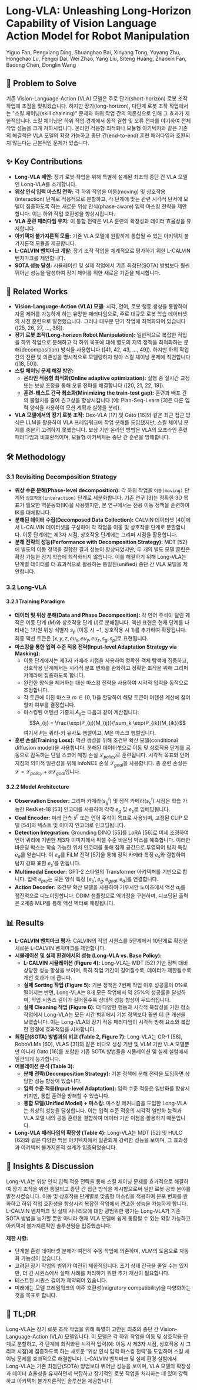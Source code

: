 # Long-VLA: Unleashing Long-Horizon Capability of Vision Language Action Model for Robot Manipulation

Yiguo Fan, Pengxiang Ding, Shuanghao Bai, Xinyang Tong, Yuyang Zhu, Hongchao Lu, Fengqi Dai, Wei Zhao, Yang Liu, Siteng Huang, Zhaoxin Fan, Badong Chen, Donglin Wang

## 🧩 Problem to Solve

기존 Vision-Language-Action (VLA) 모델은 주로 단기(short-horizon) 로봇 조작 작업에 초점을 맞춰왔습니다. 하지만 장기(long-horizon), 다단계 로봇 조작 작업에서는 "스킬 체이닝(skill chaining)" 문제와 하위 작업 간의 의존성으로 인해 그 효과가 제한적입니다. 스킬 체이닝은 하위 작업 경계에서 동적 결합 및 오류 전파를 야기하여 전체 작업 성능을 크게 저하시킵니다. 온라인 적응형 최적화나 모듈형 아키텍처와 같은 기존의 해결책은 VLA 모델의 확장 가능하고 종단 간(end-to-end) 훈련 패러다임과 호환되지 않는다는 근본적인 문제가 있습니다.

## ✨ Key Contributions

- **Long-VLA 제안:** 장기 로봇 작업을 위해 특별히 설계된 최초의 종단 간 VLA 모델인 Long-VLA를 소개합니다.
- **위상 인식 입력 마스킹 전략:** 각 하위 작업을 이동(moving) 및 상호작용(interaction) 단계로 적응적으로 분할하고, 각 단계에 맞는 관련 시각적 단서에 모델이 집중하도록 하는 새로운 위상 인식(phase-aware) 입력 마스킹 전략을 제안합니다. 이는 하위 작업 호환성을 향상시킵니다.
- **VLA 훈련 패러다임 유지:** 이 통합 전략은 VLA 훈련의 확장성과 데이터 효율성을 유지합니다.
- **아키텍처 불가지론적 모듈:** 기존 VLA 모델에 원활하게 통합될 수 있는 아키텍처 불가지론적 모듈을 제공합니다.
- **L-CALVIN 벤치마크 개발:** 장기 조작 작업을 체계적으로 평가하기 위한 L-CALVIN 벤치마크를 제안합니다.
- **SOTA 성능 달성:** 시뮬레이션 및 실제 작업에서 기존 최첨단(SOTA) 방법보다 훨씬 뛰어난 성능을 달성하여 장기 제어를 위한 새로운 기준을 제시합니다.

## 📎 Related Works

- **Vision-Language-Action (VLA) 모델:** 시각, 언어, 로봇 행동 생성을 통합하여 자율 제어를 가능하게 하는 유망한 패러다임으로, 주로 대규모 로봇 학습 데이터셋의 사전 훈련으로 발전했습니다. 그러나 대부분 단기 작업에 최적화되어 있습니다 ([25, 26, 27, ..., 36]).
- **장기 로봇 조작(Long-horizon Robot Manipulation):** 일반적으로 복잡한 작업을 하위 작업으로 분해하고 각 하위 목표에 대해 별도의 지역 정책을 최적화하는 분해(decomposition) 방식을 사용합니다 ([41, 42, 43, ..., 49]). 하지만 하위 작업 간의 전환 및 의존성을 명시적으로 모델링하지 않아 스킬 체이닝 문제에 직면합니다 ([18, 50]).
- **스킬 체이닝 문제 해결 방안:**
  - **온라인 적응형 최적화(Online adaptive optimization):** 실행 중 실시간 교정 또는 보상 조정을 통해 오류 전파를 해결합니다 ([20, 21, 22, 19]).
  - **훈련-테스트 간극 최소화(Minimizing the train-test gap):** 훈련과 배포 간의 불일치를 줄여 견고성을 향상시킵니다 (예: Plan-Seq-Learn [3]은 다른 입력 양식을 사용하여 모션 계획과 실행을 분리).
- **VLA 모델에서의 장기 로봇 조작:** Dex-VLA [17] 및 Gato [16]와 같은 최근 접근 방식은 LLM을 활용하여 VLA 프레임워크에 작업 분해를 도입했지만, 스킬 체이닝 문제를 충분히 고려하지 못했습니다. 보상 기반 온라인 방법은 VLA의 오프라인 훈련 패러다임과 비호환적이며, 모듈형 아키텍처는 종단 간 훈련을 방해합니다.

## 🛠️ Methodology

### 3.1 Revisiting Decomposition Strategy

- **위상 수준 분해(Phase-level decomposition):** 각 하위 작업을 `이동(moving)` 단계와 `상호작용(interaction)` 단계로 세분화합니다. 기존 연구 [3]는 정확한 3D 목표가 필요한 역운동학(IK)을 사용했지만, 본 연구에서는 전용 이동 정책을 훈련하여 IK를 대체합니다.
- **분해된 데이터 수집(Decomposed Data Collection):** CALVIN 데이터셋 [40]에서 L-CALVIN 데이터셋을 구성하여 각 작업을 이동 및 상호작용 단계로 분할합니다. 이동 단계에는 제3자 시점, 상호작용 단계에는 그리퍼 시점을 활용합니다.
- **분해 전략의 성능(Performance with Decomposition Strategy):** MDT [52]에 별도의 이동 정책을 결합한 결과 성능이 향상되었지만, 두 개의 별도 모델 훈련은 확장 가능한 장기 학습에 최적화되지 않습니다. 이를 해결하기 위해 Long-VLA는 단계별 데이터를 더 효과적으로 활용하는 통일된(unified) 종단 간 VLA 모델을 제안합니다.

### 3.2 Long-VLA

#### 3.2.1 Training Paradigm

- **데이터 및 위상 분해(Data and Phase Decomposition):** 각 언어 주석이 달린 궤적은 이동 단계 ($M$)와 상호작용 단계 ($I$)로 분해됩니다. 액션 표현은 현재 단계를 나타내는 1차원 위상 식별자 $s_p$ (이동 시 $-1$, 상호작용 시 $1$)를 추가하여 확장됩니다. 최종 액션 토큰은 $[x, y, z, eu_x, eu_y, eu_z, s_g, s_p]$로 표현됩니다.
- **마스킹을 통한 입력 수준 적응 전략(Input-level Adaptation Strategy via Masking):**
  - 이동 단계에서는 제3자 카메라 시점을 사용하여 정확한 객체 탐색에 집중하고, 상호작용 단계에서는 시각적 분포 변화를 완화하고 정확한 조작을 위해 그리퍼 카메라에 집중하도록 합니다.
  - 완전한 양식을 제거하는 대신 마스킹 전략을 사용하여 시각적 입력을 동적으로 조정합니다.
  - 각 토큰에 이진 마스크 $m \in \{0, 1\}$을 할당하여 해당 토큰이 어텐션 계산에 참여할지 여부를 결정합니다.
  - 마스킹된 어텐션 가중치 $A_{ij}$는 다음과 같이 계산됩니다:
    $$A_{ij} = \frac{\exp(P_{ij})M_{ij}}{\sum_k \exp(P_{ik})M_{ik}}$$
    여기서 $P$는 쿼리-키 유사도 행렬이고, $M$은 마스크 행렬입니다.
- **훈련 손실(Training Loss):** 액션 생성을 위해 조건부 확산 모델(conditional diffusion model)을 사용합니다. 분해된 데이터셋으로 이동 및 상호작용 단계를 공동으로 감독하는 단일 스코어 매칭 손실 $\mathcal{L}_{policy}$로 훈련됩니다. 시각적 목표와 언어 지침의 의미적 일관성을 위해 InfoNCE 손실 $\mathcal{L}_{goal}$을 사용합니다. 총 훈련 손실은 $\mathcal{L} = \mathcal{L}_{policy} + \alpha \mathcal{L}_{goal}$입니다.

#### 3.2.2 Model Architecture

- **Observation Encoder:** 그리퍼 카메라($s_g^t$) 및 정적 카메라($s_s^t$) 시점은 학습 가능한 ResNet-18 [53] 인코더를 사용하여 각각 $e_g$ 및 $e_s$로 임베딩됩니다.
- **Goal Encoder:** 미래 관측 $s^{t'}$ 또는 언어 주석이 목표로 사용되며, 고정된 CLIP 모델 [54]의 텍스트 및 이미지 인코더로 인코딩됩니다.
- **Detection Integration:** Grounding DINO [55]를 LoRA [56]로 미세 조정하여 언어 쿼리에 기반한 제3자 이미지에서 픽셀 수준 바운딩 박스를 예측합니다. 이러한 바운딩 박스는 학습 가능한 위치 인코더를 통해 잠재 공간으로 투영되어 탐지 특징 $e_d$를 얻습니다. 이 $e_d$를 FiLM 전략 [57]을 통해 정적 카메라 특징 $e_s$와 결합하여 탐지 강화 표현 $e_s'$를 만듭니다.
- **Multimodal Encoder:** GPT-2 스타일의 Transformer 아키텍처를 기반으로 합니다. 입력 $e_{pre}$는 모든 양식 특징 $[e_s', e_g, e_{goal}, e_d]$를 연결합니다.
- **Action Decoder:** 조건부 확산 모델을 사용하여 가우시안 노이즈에서 액션 $a_t$를 점진적으로 디노이징합니다. DDIM 샘플링으로 역과정을 구현하며, 디코딩된 출력은 2계층 MLP를 통해 액션 벡터로 매핑됩니다.

## 📊 Results

- **L-CALVIN 벤치마크 평가:** CALVIN의 작업 시퀀스를 5단계에서 10단계로 확장한 새로운 L-CALVIN 벤치마크를 제안합니다.
- **시뮬레이션 및 실제 환경에서의 성능 (Long-VLA vs. Base Policy):**
  - **L-CALVIN 시뮬레이션 (Figure 4):** Long-VLA는 MDT [52] 기반 정책 대비 상당한 성능 향상을 보이며, 특히 작업 기간이 길어질수록, 데이터가 제한될수록 개선 효과가 더 큽니다.
  - **실제 Sorting 작업 (Figure 5):** 기본 정책은 7번째 작업 이후 성공률이 0%로 떨어지는 반면, Long-VLA는 8개 모든 작업에서 약 25%의 성공률을 달성하며, 작업 시퀀스 길이가 길어질수록 상대적 성능 향상이 두드러집니다.
  - **실제 Cleaning 작업 (Figure 6):** 더 다양한 행동과 시각적 복잡성을 가진 청소 작업에서 Long-VLA는 모든 시간 범위에서 기본 정책보다 훨씬 더 큰 개선을 보였습니다. 이는 Long-VLA의 장기 적응 패러다임이 시각적 방해 요소와 복잡한 환경에 효과적임을 시사합니다.
- **최첨단(SOTA) 방법과의 비교 (Table 2, Figure 7):** Long-VLA는 GR-1 [58], RoboVLMs [60], VLAS [31]와 같은 비디오 생성 기반 및 VLM 기반 VLA 모델뿐만 아니라 Gato [16]를 포함한 기존 SOTA 방법들을 시뮬레이션 및 실제 실험에서 일관되게 능가합니다.
- **어블레이션 분석 (Table 3):**
  - **분해 전략(Decomposition Strategy):** 기본 정책에 분해 전략을 도입하면 상당한 성능 향상이 있습니다.
  - **입력 수준 적응(Input-level Adaptation):** 입력 수준 적응은 일반화를 향상시키지만, 통합 훈련을 방해할 수 있습니다.
  - **통합 모델(Unified Model) + 마스킹:** 마스킹 메커니즘을 도입한 Long-VLA는 최상의 성능을 달성합니다. 이는 입력 수준 적응의 시각적 일반화 능력과 VLA 모델 내의 공동 훈련을 결합하여 데이터 기반 이점을 활용하기 때문입니다.
- **Long-VLA 패러다임의 확장성 (Table 4):** Long-VLA는 MDT [52] 및 HULC [62]와 같은 다양한 백본 아키텍처에서 일관되게 강력한 성능을 보이며, 그 효과성과 아키텍처 불가지론적 설계가 입증되었습니다.

## 🧠 Insights & Discussion

Long-VLA는 위상 인식 입력 적응 전략을 통해 스킬 체이닝 문제를 효과적으로 해결하여 장기 조작을 위한 통일되고 종단 간 접근 방식을 제시함으로써 일반 로봇 공학 분야를 발전시켰습니다. 이동 및 상호작용 단계별로 맞춤형 마스킹을 적용하여 분포 변화를 완화하고 하위 작업 호환성을 향상시켜 복잡한 작업에서 견고한 성능을 가능하게 합니다. L-CALVIN 벤치마크 및 실제 시나리오에 대한 광범위한 평가는 Long-VLA가 기존 SOTA 방법을 능가할 뿐만 아니라 현재 VLA 모델에 쉽게 통합될 수 있는 확장 가능하고 아키텍처 불가지론적인 솔루션임을 입증했습니다.

**제한 사항:**

- 단계별 훈련 데이터셋 분해가 여전히 수동 작업에 의존하며, VLM의 도움으로 자동화 가능성이 있습니다.
- 고려된 장기 작업의 범위가 여전히 제한적입니다. 초기 상태 간극을 줄일 수는 있지만, 더 긴 시퀀스에서 실패 사례를 처리하기 위한 추가 개선이 필요합니다.
- 테스트된 시퀀스 길이가 제약되어 있습니다.
- 미래에는 모델 프레임워크의 이주 호환성(migratory compatibility)을 다양화하는 것을 목표로 합니다.

## 📌 TL;DR

Long-VLA는 장기 로봇 조작 작업을 위해 특별히 고안된 최초의 종단 간 Vision-Language-Action (VLA) 모델입니다. 이 모델은 각 하위 작업을 이동 및 상호작용 단계로 분할하고, 각 단계에 최적화된 시각적 입력(예: 이동 시 제3자 시점, 상호작용 시 그리퍼 시점)에 집중하도록 하는 새로운 '위상 인식 입력 마스킹 전략'을 도입하여 스킬 체이닝 문제를 효과적으로 해결합니다. L-CALVIN 벤치마크 및 실제 환경 실험에서 Long-VLA는 기존 최첨단(SOTA) 방법보다 뛰어난 성능을 보이며, VLA 모델의 확장성과 데이터 효율성을 유지하면서 복잡하고 장기적인 로봇 작업을 처리하는 데 있어 강력하고 아키텍처 불가지론적인 솔루션을 제공합니다.
